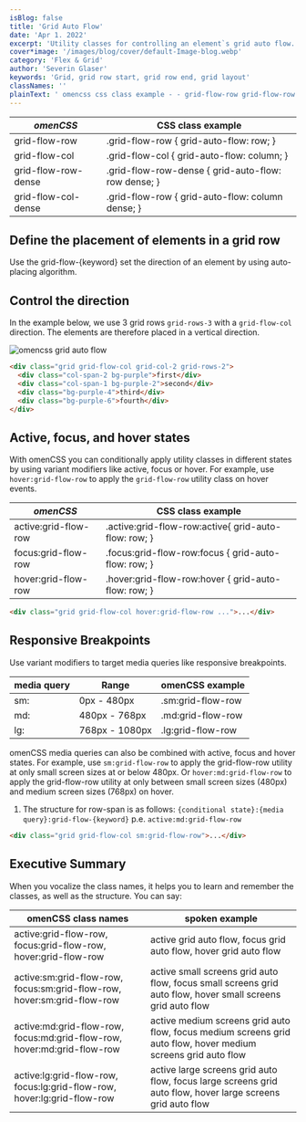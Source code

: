 ```yaml
---
isBlog: false
title: 'Grid Auto Flow'
date: 'Apr 1. 2022'
excerpt: 'Utility classes for controlling an element`s grid auto flow.'
cover*image: '/images/blog/cover/default-Image-blog.webp'
category: 'Flex & Grid'
author: 'Severin Glaser'
keywords: 'Grid, grid row start, grid row end, grid layout'
classNames: ''
plainText: ' omencss css class example - - grid-flow-row grid-flow-row grid-auto-flow: row; grid-flow-col grid-flow-col grid-auto-flow: column; grid-flow-row-dense grid-flow-row-dense grid-auto-flow: row dense; grid-flow-col-dense grid-flow-row grid-auto-flow: column dense; define the placement of elements in a grid row use the grid-flow- keyword set the direction of an element by using auto-placing algorithm control the direction in the example below we use 3 grid rows grid-rows-3 with a grid-flow-col direction the elements are therefore placed in a vertical direction ! omencss grid auto flow images docs flex grid-auto-flow webp?style=centerme html div class=grid grid-flow-col grid-col-2 grid-rows-2 div class=col-span-2 bg-purple first div div class=col-span-1 bg-purple-2 second div div class=bg-purple-4 third div div class=bg-purple-6 fourth div div active focus and hover states with omencss you can conditionally apply utility classes in different states by using variant modifiers like active focus or hover for example use hover:grid-flow-row to apply the grid-flow-row utility class on hover events omencss css class example - active:grid-flow-row active :grid-flow-row:active grid-auto-flow: row; focus:grid-flow-row focus :grid-flow-row:focus grid-auto-flow: row; hover:grid-flow-row hover :grid-flow-row:hover grid-auto-flow: row; html div class=grid grid-flow-col hover:grid-flow-row div responsive breakpoints use variant modifiers to target media queries like responsive breakpoints media query range omencss example - - sm: 0px - 480px sm:grid-flow-row md: 480px - 768px md:grid-flow-row lg: 768px - 1080px lg:grid-flow-row omencss media queries can also be combined with active focus and hover states for example use sm:grid-flow-row to apply the grid-flow-row utility at only small screen sizes at or below 480px or hover:md:grid-flow-row to apply the grid-flow-row utility at only between small screen sizes 480px and medium screen sizes 768px on hover 1 the structure for row-span is as follows: conditional state : media query :grid-flow- keyword p e active:md:grid-flow-row html div class=grid grid-flow-col sm:grid-flow-row div executive summary when you vocalize the class names it helps you to learn and remember the classes as well as the structure you can say: omencss class names spoken example - active:grid-flow-row focus:grid-flow-row hover:grid-flow-row active grid auto flow focus grid auto flow hover grid auto flow active:sm:grid-flow-row focus:sm:grid-flow-row hover:sm:grid-flow-row active small screens grid auto flow focus small screens grid auto flow hover small screens grid auto flow active:md:grid-flow-row focus:md:grid-flow-row hover:md:grid-flow-row active medium screens grid auto flow focus medium screens grid auto flow hover medium screens grid auto flow active:lg:grid-flow-row focus:lg:grid-flow-row hover:lg:grid-flow-row active large screens grid auto flow focus large screens grid auto flow hover large screens grid auto flow '
---
```


| _omenCSS_           | CSS class example                                   |
| ------------------- | --------------------------------------------------- |
| grid-flow-row       | .grid-flow-row { grid-auto-flow: row; }             |
| grid-flow-col       | .grid-flow-col { grid-auto-flow: column; }          |
| grid-flow-row-dense | .grid-flow-row-dense { grid-auto-flow: row dense; } |
| grid-flow-col-dense | .grid-flow-row { grid-auto-flow: column dense; }    |

## Define the placement of elements in a grid row

Use the grid-flow-{keyword} set the direction of an element by using auto-placing algorithm.

## Control the direction

In the example below, we use 3 grid rows `grid-rows-3` with a `grid-flow-col` direction. The elements are therefore placed in a vertical direction.

![omencss grid auto flow](/images/docs/flex/grid-auto-flow.webp?style=centerme)

```html
<div class="grid grid-flow-col grid-col-2 grid-rows-2">
  <div class="col-span-2 bg-purple">first</div>
  <div class="col-span-1 bg-purple-2">second</div>
  <div class="bg-purple-4">third</div>
  <div class="bg-purple-6">fourth</div>
</div>
```

## Active, focus, and hover states

With omenCSS you can conditionally apply utility classes in different states by using variant modifiers like active, focus or hover. For example, use `hover:grid-flow-row` to apply the `grid-flow-row` utility class on hover events.

| _omenCSS_            | CSS class example                                     |
| -------------------- | ----------------------------------------------------- |
| active:grid-flow-row | .active\:grid-flow-row:active{ grid-auto-flow: row; } |
| focus:grid-flow-row  | .focus\:grid-flow-row:focus { grid-auto-flow: row; }  |
| hover:grid-flow-row  | .hover\:grid-flow-row:hover { grid-auto-flow: row; }  |

```html
<div class="grid grid-flow-col hover:grid-flow-row ...">...</div>
```

## Responsive Breakpoints

Use variant modifiers to target media queries like responsive breakpoints.

| media query | Range          | omenCSS example   |
| ----------- | -------------- | ----------------- |
| sm:         | 0px - 480px    | .sm:grid-flow-row |
| md:         | 480px - 768px  | .md:grid-flow-row |
| lg:         | 768px - 1080px | .lg:grid-flow-row |

omenCSS media queries can also be combined with active, focus and hover states. For example, use `sm:grid-flow-row` to apply the grid-flow-row utility at only small screen sizes at or below 480px. Or `hover:md:grid-flow-row` to apply the grid-flow-row utility at only between small screen sizes (480px) and medium screen sizes (768px) on hover.

1. The structure for row-span is as follows: `{conditional state}:{media query}:grid-flow-{keyword}` p.e. `active:md:grid-flow-row`

```html
<div class="grid grid-flow-col sm:grid-flow-row">...</div>
```

## Executive Summary

When you vocalize the class names, it helps you to learn and remember the classes, as well as the structure. You can say:

| omenCSS class names                                                     | spoken example                                                                                                 |
| ----------------------------------------------------------------------- | -------------------------------------------------------------------------------------------------------------- |
| active:grid-flow-row, focus:grid-flow-row, hover:grid-flow-row          | active grid auto flow, focus grid auto flow, hover grid auto flow                                              |
| active:sm:grid-flow-row, focus:sm:grid-flow-row, hover:sm:grid-flow-row | active small screens grid auto flow, focus small screens grid auto flow, hover small screens grid auto flow    |
| active:md:grid-flow-row, focus:md:grid-flow-row, hover:md:grid-flow-row | active medium screens grid auto flow, focus medium screens grid auto flow, hover medium screens grid auto flow |
| active:lg:grid-flow-row, focus:lg:grid-flow-row, hover:lg:grid-flow-row | active large screens grid auto flow, focus large screens grid auto flow, hover large screens grid auto flow    |
